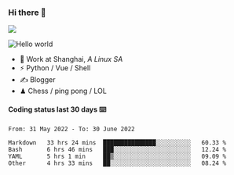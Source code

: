 ### Hi there 👋
![](https://komarev.com/ghpvc/?username=Xuhandsome)


<img src="https://github-readme-stats.vercel.app/api?username=XuHandsome&show_icons=true&theme=merko" alt="Hello world">

<br/>

- 🍻  Work at Shanghai, _A Linux SA_
- ⚡  Python / Vue / Shell
- ✍️  Blogger
- ♟  Chess / ping pong / LOL

#### Coding status last 30 days ⌨️

<!--START_SECTION:waka-->

```text
From: 31 May 2022 - To: 30 June 2022

Markdown   33 hrs 24 mins  ███████████████░░░░░░░░░░   60.33 %
Bash       6 hrs 46 mins   ███░░░░░░░░░░░░░░░░░░░░░░   12.24 %
YAML       5 hrs 1 min     ██▒░░░░░░░░░░░░░░░░░░░░░░   09.09 %
Other      4 hrs 33 mins   ██░░░░░░░░░░░░░░░░░░░░░░░   08.24 %
```

<!--END_SECTION:waka-->
